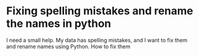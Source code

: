 
# Fixing spelling mistakes and rename the names in python


I need a small help.
My data has spelling mistakes, and I want to fix them and rename names using Python. How to fix them

        